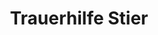 ---
title: "Trauerhilfe Stier"
url: /nuernberg/trauerhilfe-stier-ostendstrasse/
shop: Bestattungen
---